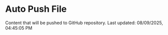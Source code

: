 # Auto Push File

Content that will be pushed to GitHub repository.
Last updated: 08/09/2025, 04:45:05 PM